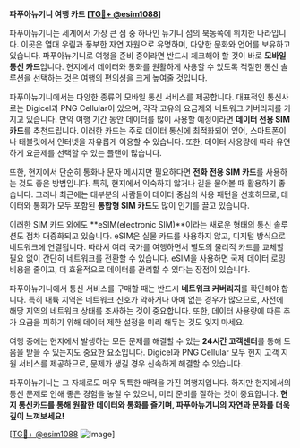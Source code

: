 **파푸아뉴기니 여행 카드 [[TG💪+ @esim1088](https://t.me/s/esim1088)]**

파푸아뉴기니는 세계에서 가장 큰 섬 중 하나인 뉴기니 섬의 북동쪽에 위치한 나라입니다. 이곳은 열대 우림과 풍부한 자연 자원으로 유명하며, 다양한 문화와 언어를 보유하고 있습니다. 파푸아뉴기니로 여행을 준비 중이라면 반드시 체크해야 할 것이 바로 **모바일 통신 카드**입니다. 현지에서 데이터와 통화를 원활하게 사용할 수 있도록 적절한 통신 솔루션을 선택하는 것은 여행의 편의성을 크게 높여줄 것입니다.

파푸아뉴기니에서는 다양한 종류의 모바일 통신 서비스를 제공합니다. 대표적인 통신사로는 Digicel과 PNG Cellular이 있으며, 각각 고유의 요금제와 네트워크 커버리지를 가지고 있습니다. 만약 여행 기간 동안 데이터를 많이 사용할 예정이라면 **데이터 전용 SIM 카드**를 추천드립니다. 이러한 카드는 주로 데이터 통신에 최적화되어 있어, 스마트폰이나 태블릿에서 인터넷을 자유롭게 이용할 수 있습니다. 또한, 데이터 사용량에 따라 유연하게 요금제를 선택할 수 있는 플랜이 많습니다.

또한, 현지에서 단순히 통화나 문자 메시지만 필요하다면 **전화 전용 SIM 카드**를 사용하는 것도 좋은 방법입니다. 특히, 현지에서 익숙하지 않거나 길을 물어볼 때 활용하기 좋습니다. 그러나 최근에는 대부분의 사람들이 데이터 중심의 사용 패턴을 선호하므로, 데이터와 통화가 모두 포함된 **통합형 SIM 카드**도 많이 인기를 끌고 있습니다.

이러한 SIM 카드 외에도 **eSIM(electronic SIM)**이라는 새로운 형태의 통신 솔루션도 점차 대중화되고 있습니다. eSIM은 실물 카드를 사용하지 않고, 디지털 방식으로 네트워크에 연결됩니다. 따라서 여러 국가를 여행하면서 별도의 물리적 카드를 교체할 필요 없이 간단히 네트워크를 전환할 수 있습니다. eSIM을 사용하면 국제 데이터 로밍 비용을 줄이고, 더 효율적으로 데이터를 관리할 수 있다는 장점이 있습니다.

파푸아뉴기니에서 통신 서비스를 구매할 때는 반드시 **네트워크 커버리지**를 확인해야 합니다. 특히 내륙 지역은 네트워크 신호가 약하거나 아예 없는 경우가 많으므로, 사전에 해당 지역의 네트워크 상태를 조사하는 것이 중요합니다. 또한, 데이터 사용량에 따른 추가 요금을 피하기 위해 데이터 제한 설정을 미리 해두는 것도 잊지 마세요.

여행 중에는 현지에서 발생하는 모든 문제를 해결할 수 있는 **24시간 고객센터**를 통해 도움을 받을 수 있는지도 중요한 요소입니다. Digicel과 PNG Cellular 모두 현지 고객 지원 서비스를 제공하므로, 문제가 생길 경우 신속하게 해결할 수 있습니다.

파푸아뉴기니는 그 자체로도 매우 독특한 매력을 가진 여행지입니다. 하지만 현지에서의 통신 문제로 인해 좋은 경험을 놓칠 수 있으니, 미리 준비를 잘하는 것이 중요합니다. **현지 통신카드를 통해 원활한 데이터와 통화를 즐기며, 파푸아뉴기니의 자연과 문화를 더욱 깊이 느껴보세요!**

[[TG💪+ @esim1088](https://t.me/s/esim1088) ![Image](https://i.postimg.cc/Y0z9fWf4/image.png)]